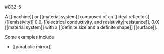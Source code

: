 #C32-5 

A [[machine]] or [[material system]] composed of an [[ideal reflector]] ([[emissivity]] $0.0$, [[electrical conductivity, and resistivity|resistance]], $0.0$) [[material system]] with a [[definite size and a definite shape]] [[surface]]. 

Some examples include 
- [[parabolic mirror]]